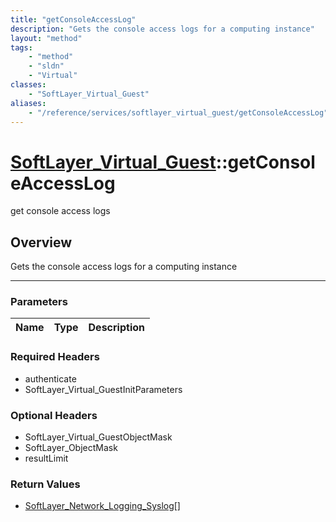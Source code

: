 ```yaml
---
title: "getConsoleAccessLog"
description: "Gets the console access logs for a computing instance"
layout: "method"
tags:
    - "method"
    - "sldn"
    - "Virtual"
classes:
    - "SoftLayer_Virtual_Guest"
aliases:
    - "/reference/services/softlayer_virtual_guest/getConsoleAccessLog"
---
```

# [SoftLayer_Virtual_Guest](/reference/services/SoftLayer_Virtual_Guest)::getConsoleAccessLog


get console access logs


## Overview 
Gets the console access logs for a computing instance 

-----

### Parameters 
|Name | Type | Description |
| --- | --- | --- |


### Required Headers
* authenticate
* SoftLayer_Virtual_GuestInitParameters


### Optional Headers
* SoftLayer_Virtual_GuestObjectMask
* SoftLayer_ObjectMask
* resultLimit

### Return Values
* <a href='/reference/datatypes/SoftLayer_Network_Logging_Syslog'>SoftLayer_Network_Logging_Syslog[] </a>




